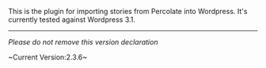 This is the plugin for importing stories from Percolate into Wordpress. It's currently tested against Wordpress 3.1.


--------------------------------------------------
_Please do not remove this version declaration_

~Current Version:2.3.6~